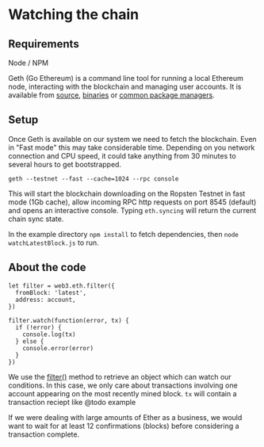 # Watching the chain

## Requirements

Node / NPM

Geth (Go Ethereum) is a command line tool for running a local Ethereum node, interacting with the blockchain and managing user accounts. It is available from [source](https://github.com/ethereum/go-ethereum/releases), [binaries](https://geth.ethereum.org/downloads/) or [common package managers](https://www.ethereum.org/cli).

## Setup


Once Geth is available on our system we need to fetch the blockchain. Even in "Fast mode" this may take considerable time. Depending on you network connection and CPU speed, it could take anything from 30 minutes to several hours to get bootstrapped.

```
geth --testnet --fast --cache=1024 --rpc console
```

This will start the blockchain downloading on the Ropsten Testnet in fast mode (1Gb cache), allow incoming RPC http requests on port 8545 (default) and opens an interactive console. Typing ```eth.syncing``` will return the current chain sync state.

In the example directory ```npm install``` to fetch dependencies, then ```node watchLatestBlock.js``` to run.

## About the code

```
let filter = web3.eth.filter({
  fromBlock: 'latest',
  address: account,
})

filter.watch(function(error, tx) {
  if (!error) {
    console.log(tx)
  } else {
    console.error(error)
  }
})

```



We use the [filter()](https://github.com/ethereum/wiki/wiki/JavaScript-API#web3ethfilter) method to retrieve an object which can watch our conditions. In this case, we only care about transactions involving one account appearing on the most recently mined block. ```tx``` will contain a transaction reciept like @todo example

If we were dealing with large amounts of Ether as a business, we would want to wait for at least 12 confirmations (blocks) before considering a transaction complete.
